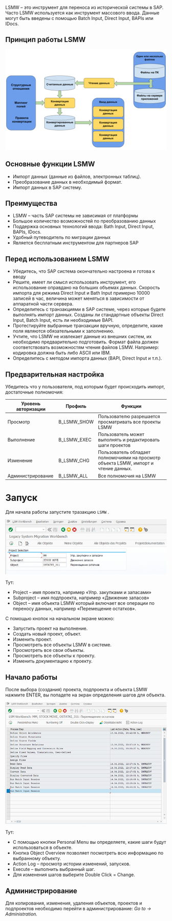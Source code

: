 
LSMW – это инструмент для переноса из исторической системы в SAP. Часто LSMW используется как инструмент массового ввода. Данные могут быть введены с помощью Batch Input, Direct Input, BAPIs или IDocs.

## Принцип работы LSMW

![Принцип работы LSMW](assets/images/lsmw-scheme.png)

## Основные функции LSMW

* Импорт данных (данные из файлов, электронных таблиц).
* Преобразование данных в необходимый формат.
* Импорт данных в SAP систему.

## Преимущества

* LSMW – часть SAP системы не зависимая от платформы
* Большое количество возможностей по преобразованию данных
* Поддержка основных технологий ввода: Bath Input, Direct Input, BAPIs, IDocs.
* Удобный путеводитель по миграции данных
* Является бесплатным инструментом для партнеров SAP


## Перед использованием LSMW

* Убедитесь, что SAP система окончательно настроена и готова к вводу
* Решите, имеет ли смысл использовать инструмент, его использование оправдано на больших объемах данных. Скорость импорта для режима Direct Input и Bath Input примерно 10000 записей в час, величина может меняться в зависимости от аппаратной части сервера.
* Определитесь с транзакциями в SAP системе, через которые будете выполнять импорт данных.  Созданы ли стандартные объекты Direct Input, Batch Input, есть ли необходимые BAPI.
* Протестируйте выбранные транзакции вручную, определите, какие поля являются обязательными к заполнению.
* Учтите, что LSMW не извлекает данные из внешних систем, их необходимо предварительно подготовить. Формат файла должен соответствовать возможностям чтения файлов LSMW. Например: кодировка должна быть либо ASCII или IBM.
* Определитесь с методом импорта данных (BAPI, Direct Input и т.п.).

## Предварительная настройка

Убедитесь что у пользователя, под которым будет происходить импорт, достаточные полномочия:

Уровень авторизации | Профиль | Функции
--------------------|---------|--------
Просмотр | B_LSMW_SHOW | Пользователю разрешается просматривать все проекты LSMW
Выполнение | B_LSMW_EXEC | Пользователь может выполнять и редактировать шаги проектов
Изменение | B_LSMW_CHG | Пользователь обладает полномочиями на просмотр объекта LSMW, импорт и чтение данных.
Администрирование | B_LSMW_ALL | Все полномочия на LSMW

# Запуск

Для начала работы запустите тразакцию ```LSMW``` .

![Селекционный экран LSMW](assets/images/2022-07-01-22-22-20.png)

Тут:

* Project – имя проекта, например «Упр. закупками и запасами»
* Subproject – имя подпроекта, например «Движение запасов»
* Object – имя объекта LSMW который включает все операции по переносу данных, например «Перемещение остатков».

С помощью кнопок на начальном экране можно:

* Запустить проект на выполнение.
* Создать новый проект, объект.
* Изменить проект.
* Просмотреть все объекты LSMW в системе.
* Просмотреть все свои объекты.
* Просмотреть все объекты к проекту.
* Изменить документацию к проекту.
## Начало работы 
После выбора (создания) проекта, подпроекта и объекта LSMW нажмите ENTER, вы попадете на экран определения шагов для объекта.

![LSMW steps](assets/images/2022-07-02-11-10-09.png)

Тут:

* С помощью кнопки Personal Menu вы определяете, какие шаги будут использоваться в объекте. 
* Кнопка Object Overview позволяет посмотреть всю информацию по выбранному объекту.  
* Action Log – просмотр истории изменений, запусков. 
* Execute – выполнить выбранный шаг. 
* Для изменения шагов выберите Double Click = Change.

## Администрирование

Для копирования, изменения, удаления объектов, проектов и подпроектов необходимо перейти в администрирование: _Go to -> Administration._
